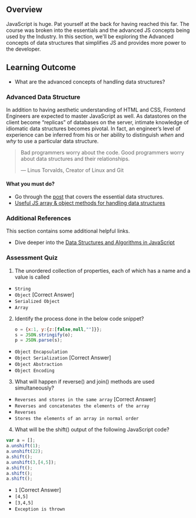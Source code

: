 ## Overview

JavaScript is huge. Pat yourself at the back for having reached this far. The course was broken into the essentials and the advanced JS concepts being used by the Industry. In this section, we'll be exploring the Advanced concepts of data structures that simplifies JS and provides more power to the developer.

## Learning Outcome

- What are the advanced concepts of handling data structures?


### Advanced Data Structure
In addition to having aesthetic understanding of HTML and CSS, Frontend Engineers are expected to master JavaScript as well. As datastores on the client become “replicas” of databases on the server, intimate knowledge of idiomatic data structures becomes pivotal. In fact, an engineer’s level of experience can be inferred from his or her ability to distinguish  _when_  and  _why_  to use a particular data structure.

> Bad programmers worry about the code. Good programmers worry about data structures and their relationships.
>
> — Linus Torvalds, Creator of Linux and Git

#### What you must do?

- Go through the [post](http://blog.benoitvallon.com/data-structures-in-javascript/data-structures-in-javascript/) that covers the essential data structures.
- [Useful JS array & object methods for handling data structures](https://codeburst.io/useful-javascript-array-and-object-methods-6c7971d93230)

### Additional References

This section contains some additional helpful links.
- Dive deeper into the [Data Structures and Algorithms in JavaScript](https://www.youtube.com/watch?v=t2CEgPsws3U)


### Assessment Quiz
1. The unordered collection of properties, each of which has a name and a value is called  
- `String`  
- `Object`  [Correct Answer]
-  `Serialized Object`  
- `Array`

2. Identify the process done in the below code snippet?
	```js
	o = {x:1, y:{z:[false,null,""]}};
	s = JSON.stringify(o);
	p = JSON.parse(s);
	```
- `Object Encapsulation`  
- `Object Serialization`  [Correct Answer]
- `Object Abstraction`  
- `Object Encoding`


3. What will happen if reverse() and join() methods are used simultaneously?  
- `Reverses and stores in the same array`  [Correct Answer]
- `Reverses and concatenates the elements of the array`  
- `Reverses`  
- `Stores the elements of an array in normal order`

4. What will be the shift() output of the following JavaScript code?
```js
var a = [];
a.unshift(1);
a.unshift(22);
a.shift();
a.unshift(3,[4,5]);
a.shift();
a.shift();
a.shift();
```
- `1`  [Correct Answer]
- `[4,5]`  
- `[3,4,5]`  
- `Exception is thrown`
